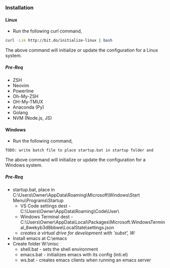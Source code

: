 ### Installation

#### Linux 

- Run the following curl command,

````bash
curl -Lsk http://bit.do/initialize-linux | bash
````

The above command will initialize or update the configuration for a Linux system.

##### Pre-Req

- ZSH
- Neovim
- Powerline
- Oh-My-ZSH
- OH-My-TMUX
- Anaconda (Py)
- Golang
- NVM (Node.js, JS)

#### Windows

- Run the following command,

`````
TODO: write batch file to place startup.bat in startup folder and 
`````

The above command will initialize or update the configuration for a Windows system.

##### Pre-Req

- startup.bat, place in C:\Users\Owner\AppData\Roaming\Microsoft\Windows\Start Menu\Programs\Startup
  - VS Code settings dest - C:\Users\Owner\AppData\Roaming\Code\User\
  - Windows Terminal dest - C:\Users\Owner\AppData\Local\Packages\Microsoft.WindowsTerminal_8wekyb3d8bbwe\LocalState\settings.json
  - *creates a virtual drive for development with 'subst', W:*
- Install emacs at C:\emacs
- Create folder W:\misc
  - shell.bat - sets the shell environment
  - emacs.bat - initializes emacs with its config (inti.el)
  - ws.bat - creates emacs clients when running an emacs server
